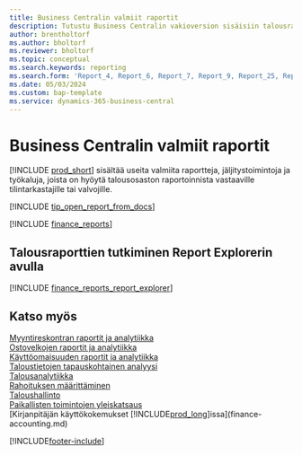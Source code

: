 ```yaml
---
title: Business Centralin valmiit raportit
description: Tutustu Business Centralin vakioversion sisäisiin talousraportteihin.
author: brentholtorf
ms.author: bholtorf
ms.reviewer: bholtorf
ms.topic: conceptual
ms.search.keywords: reporting
ms.search.form: 'Report_4, Report_6, Report_7, Report_9, Report_25, Report_38'
ms.date: 05/03/2024
ms.custom: bap-template
ms.service: dynamics-365-business-central
---
```


# Business Centralin valmiit raportit

[!INCLUDE [prod_short](includes/prod_short.md)] sisältää useita valmiita raportteja, jäljitystoimintoja ja työkaluja, joista on hyöytä talousosaston raportoinnista vastaaville tilintarkastajille tai valvojille.

[!INCLUDE [tip_open_report_from_docs](includes/tip-open-report-from-docs.md)]

[!INCLUDE [finance_reports](includes/finance-reports-include.md)]

## Talousraporttien tutkiminen Report Explorerin avulla

[!INCLUDE [finance_reports_report_explorer](includes/finance-reports-report-explorer-include.md)]

## Katso myös

[Myyntireskontran raportit ja analytiikka](receivables-reports.md)  
[Ostovelkojen raportit ja analytiikka](payables-reports.md)  
[Käyttöomaisuuden raportit ja analytiikka](fa-reports.md)  
[Taloustietojen tapauskohtainen analyysi](ad-hoc-analysis-finance.md)  
[Talousanalytiikka](bi.md)  
[Rahoituksen määrittäminen](finance-setup-finance.md)  
[Taloushallinto](finance.md)  
[Paikallisten toimintojen yleiskatsaus](about-localization.md)  
[Kirjanpitäjän käyttökokemukset [!INCLUDE[prod_long](includes/prod_long.md)]issa](finance-accounting.md)  

[!INCLUDE[footer-include](includes/footer-banner.md)]
